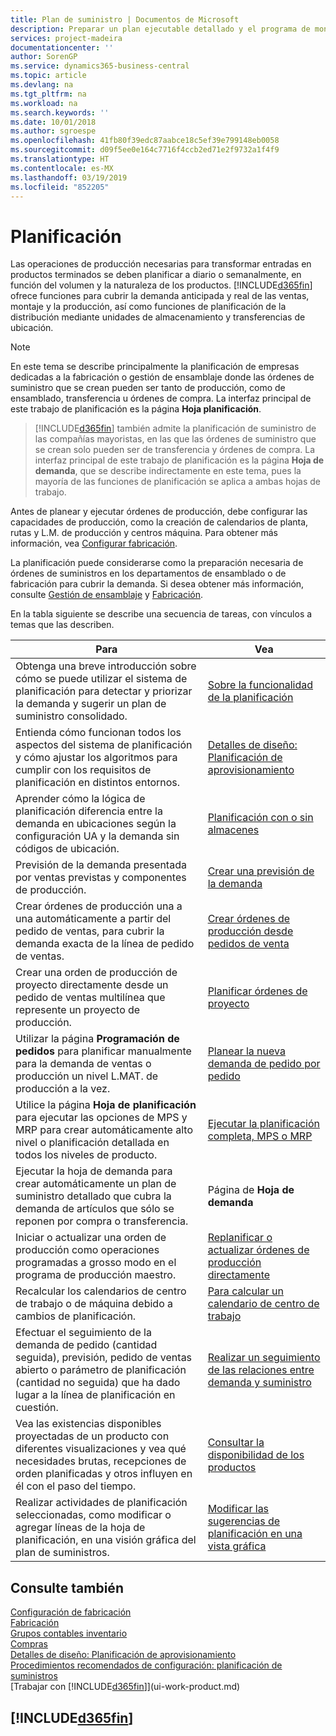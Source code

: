 ```yaml
---
title: Plan de suministro | Documentos de Microsoft
description: Preparar un plan ejecutable detallado y el programa de montaje final de producción para venta y la demanda de producción.
services: project-madeira
documentationcenter: ''
author: SorenGP
ms.service: dynamics365-business-central
ms.topic: article
ms.devlang: na
ms.tgt_pltfrm: na
ms.workload: na
ms.search.keywords: ''
ms.date: 10/01/2018
ms.author: sgroespe
ms.openlocfilehash: 41fb80f39edc87aabce18c5ef39e799148eb0058
ms.sourcegitcommit: d09f5ee0e164c7716f4ccb2ed71e2f9732a1f4f9
ms.translationtype: HT
ms.contentlocale: es-MX
ms.lasthandoff: 03/19/2019
ms.locfileid: "852205"
---
```

# <a name="planning"></a>Planificación
Las operaciones de producción necesarias para transformar entradas en productos terminados se deben planificar a diario o semanalmente, en función del volumen y la naturaleza de los productos. [!INCLUDE[d365fin](includes/d365fin_md.md)] ofrece funciones para cubrir la demanda anticipada y real de las ventas, montaje y la producción, así como funciones de planificación de la distribución mediante unidades de almacenamiento y transferencias de ubicación.

> [!NOTE]
> En este tema se describe principalmente la planificación de empresas dedicadas a la fabricación o gestión de ensamblaje donde las órdenes de suministro que se crean pueden ser tanto de producción, como de ensamblado, transferencia u órdenes de compra. La interfaz principal de este trabajo de planificación es la página **Hoja planificación**.

> [!INCLUDE[d365fin](includes/d365fin_md.md)] también admite la planificación de suministro de las compañías mayoristas, en las que las órdenes de suministro que se crean solo pueden ser de transferencia y órdenes de compra. La interfaz principal de este trabajo de planificación es la página **Hoja de demanda**, que se describe indirectamente en este tema, pues la mayoría de las funciones de planificación se aplica a ambas hojas de trabajo.

Antes de planear y ejecutar órdenes de producción, debe configurar las capacidades de producción, como la creación de calendarios de planta, rutas y L.M. de producción y centros máquina. Para obtener más información, vea [Configurar fabricación](production-configure-production-processes.md).

La planificación puede considerarse como la preparación necesaria de órdenes de suministros en los departamentos de ensamblado o de fabricación para cubrir la demanda. Si desea obtener más información, consulte [Gestión de ensamblaje](assembly-assemble-items.md) y [Fabricación](production-manage-manufacturing.md).

En la tabla siguiente se describe una secuencia de tareas, con vínculos a temas que las describen.   

|**Para**|**Vea**|  
|------------|-------------|  
|Obtenga una breve introducción sobre cómo se puede utilizar el sistema de planificación para detectar y priorizar la demanda y sugerir un plan de suministro consolidado.|[Sobre la funcionalidad de la planificación](production-about-planning-functionality.md)|
|Entienda cómo funcionan todos los aspectos del sistema de planificación y cómo ajustar los algoritmos para cumplir con los requisitos de planificación en distintos entornos.|[Detalles de diseño: Planificación de aprovisionamiento](design-details-supply-planning.md)|
|Aprender cómo la lógica de planificación diferencia entre la demanda en ubicaciones según la configuración UA y la demanda sin códigos de ubicación.|[Planificación con o sin almacenes](production-planning-with-without-locations.md)|
|Previsión de la demanda presentada por ventas previstas y componentes de producción.|[Crear una previsión de la demanda](production-how-to-create-a-forecast.md)|  
|Crear órdenes de producción una a una automáticamente a partir del pedido de ventas, para cubrir la demanda exacta de la línea de pedido de ventas.|[Crear órdenes de producción desde pedidos de venta](production-how-to-create-production-orders-from-sales-orders.md)|
|Crear una orden de producción de proyecto directamente desde un pedido de ventas multilínea que represente un proyecto de producción.|[Planificar órdenes de proyecto](production-how-to-plan-project-orders.md)|
|Utilizar la página **Programación de pedidos** para planificar manualmente para la demanda de ventas o producción un nivel L.MAT. de producción a la vez.|[Planear la nueva demanda de pedido por pedido](production-how-to-plan-for-new-demand.md)|
|Utilice la página **Hoja de planificación** para ejecutar las opciones de MPS y MRP para crear automáticamente alto nivel o planificación detallada en todos los niveles de producto.|[Ejecutar la planificación completa, MPS o MRP](production-how-to-run-mps-and-mrp.md)|
|Ejecutar la hoja de demanda para crear automáticamente un plan de suministro detallado que cubra la demanda de artículos que sólo se reponen por compra o transferencia.|Página de **Hoja de demanda**|  
|Iniciar o actualizar una orden de producción como operaciones programadas a grosso modo en el programa de producción maestro.|[Replanificar o actualizar órdenes de producción directamente](production-how-to-replan-refresh-production-orders.md)|
|Recalcular los calendarios de centro de trabajo o de máquina debido a cambios de planificación.|[Para calcular un calendario de centro de trabajo](production-how-to-create-work-center-calendars.md#to-calculate-a-work-center-calendar)|
|Efectuar el seguimiento de la demanda de pedido (cantidad seguida), previsión, pedido de ventas abierto o parámetro de planificación (cantidad no seguida) que ha dado lugar a la línea de planificación en cuestión.|[Realizar un seguimiento de las relaciones entre demanda y suministro](production-how-track-demand-supply.md)|
|Vea las existencias disponibles proyectadas de un producto con diferentes visualizaciones y vea qué necesidades brutas, recepciones de orden planificadas y otros influyen en él con el paso del tiempo.|[Consultar la disponibilidad de los productos](inventory-how-availability-overview.md)|  
|Realizar actividades de planificación seleccionadas, como modificar o agregar líneas de la hoja de planificación, en una visión gráfica del plan de suministros.|[Modificar las sugerencias de planificación en una vista gráfica](production-how-to-modify-planning-suggestions-in-a-graphical-view.md)|

## <a name="see-also"></a>Consulte también
[Configuración de fabricación](production-configure-production-processes.md)  
[Fabricación](production-manage-manufacturing.md)    
[Grupos contables inventario](inventory-manage-inventory.md)  
[Compras](purchasing-manage-purchasing.md)  
[Detalles de diseño: Planificación de aprovisionamiento](design-details-supply-planning.md)   
[Procedimientos recomendados de configuración: planificación de suministros](setup-best-practices-supply-planning.md)  
[Trabajar con [!INCLUDE[d365fin](includes/d365fin_md.md)]](ui-work-product.md)

## [!INCLUDE[d365fin](includes/free_trial_md.md)]  
